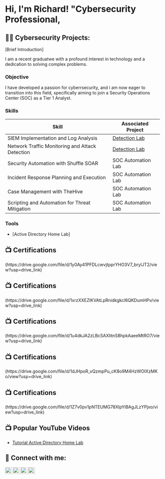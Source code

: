 <h1>Hi, I'm Richard! "Cybersecurity Professional</a>, 

<h2>👨‍💻 Cybersecurity Projects:</h2>

[Brief Introduction]

I am a recent graduatwe with a profound interest in technology and a dedication to solving complex problems. 

### Objective 

I have developed a passion for cyberrsecurity,  and i am now eager to transition into this field, specifically aiming to join a Security Operations Center (SOC) as a Tier 1 Analyst. 

### Skills 

| Skill                                         | Associated Project         |
|-----------------------------------------------|----------------------------|
| SIEM Implementation and Log Analysis          | <a href="https://google.com">Detection Lab</a>|
| Network Traffic Monitoring and Attack Detection | <a href="https://google.com">Detection Lab</a>|
| Security Automation with Shuffle SOAR         | SOC Automation Lab|
| Incident Response Planning and Execution      | SOC Automation Lab|
| Case Management with TheHive                  | SOC Automation Lab|
| Scripting and Automation for Threat Mitigation | SOC Automation Lab|

### Tools 



  - [Active Directory Home Lab]
<h2>📺 Certifications</h2> (https://drive.google.com/file/d/1y0Ay41PFDLcwvjtpprYHO3V7_brylJT2/view?usp=drive_link)
<h2>📺 Certifications</h2> (https://drive.google.com/file/d/1xrzXXEZIKVAtLpRnidkgkcl6QKDumHPv/view?usp=drive_link)
<h2>📺 Certifications</h2> (https://drive.google.com/file/d/1u4dkJA2zLBcSAXlitnS8hpkAaeeMtRO7/view?usp=drive_link)
<h2>📺 Certifications</h2> (https://drive.google.com/file/d/1dJHpoR_vQzmpPu_cK8o9M4HzWOIXzMKo/view?usp=drive_link)
<h2>📺 Certifications</h2> (https://drive.google.com/file/d/1Z7v0pv1pNTEUMG78XIpYiBAgJLzYPjxo/view?usp=drive_link)
<h2>📺 Popular YouTube Videos</h2>

- [Tutorial Active Directory Home Lab](https://www.youtube.com/watch?v=a83ASGn_V_s)


<h2> 🤳 Connect with me:</h2>

[<img align="left" alt="JoshMadakor | YouTube" width="22px" src="https://cdn.jsdelivr.net/npm/simple-icons@v3/icons/youtube.svg" />][youtube]
[<img align="left" alt="JoshMadakor | Twitter" width="22px" src="https://cdn.jsdelivr.net/npm/simple-icons@v3/icons/twitter.svg" />][twitter]
[<img align="left" alt="JoshMadakor | LinkedIn" width="22px" src="https://cdn.jsdelivr.net/npm/simple-icons@v3/icons/linkedin.svg" />][linkedin]
[<img align="left" alt="JoshMadakor | Instagram" width="22px" src="https://cdn.jsdelivr.net/npm/simple-icons@v3/icons/instagram.svg" />][instagram]

[twitter]: https://twitter.com/joshmadakor
[youtube]: https://www.youtube.com/c/joshmadakor
[instagram]: https://www.instagram.com/joshmadakor/
[linkedin]: https://linkedin.com/in/joshmadakor

<!--
**joshmadakor1/joshmadakor1** is a ✨ _special_ ✨ repository because its `README.md` (this file) appears on your GitHub profile.

Here are some ideas to get you started:

- 🔭 I’m currently working on ...
- 🌱 I’m currently learning ...
- 👯 I’m looking to collaborate on ...
- 🤔 I’m looking for help with ...
- 💬 Ask me about ...
- 📫 How to reach me: ...
- 😄 Pronouns: ...
- ⚡ Fun fact: ...
-->
